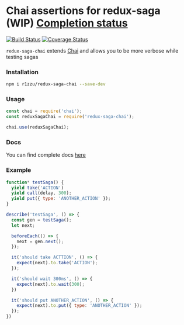 # Chai assertions for redux-saga (WIP) [Completion status](https://github.com/R1ZZU/redux-saga-chai/issues/3)
[![Build Status](https://travis-ci.org/R1ZZU/redux-saga-chai.svg?branch=master)](https://travis-ci.org/R1ZZU/redux-saga-chai)
[![Coverage Status](https://coveralls.io/repos/github/R1ZZU/redux-saga-chai/badge.svg?branch=master)](https://coveralls.io/github/R1ZZU/redux-saga-chai?branch=master)

`redux-saga-chai` extends [Chai](http://chaijs.com/) and allows you to be more verbose while testing sagas


### Installation
```sh
npm i r1zzu/redux-saga-chai --save-dev
```

### Usage
```js
const chai = require('chai');
const reduxSagaChai = require('redux-saga-chai');

chai.use(reduxSagaChai);
```

### Docs
You can find complete docs [here](https://github.com/R1ZZU/redux-saga-chai/blob/master/docs.md#toc)

### Example
```js
function* testSaga() {
  yield take('ACTION')
  yield call(delay, 300);
  yield put({ type: 'ANOTHER_ACTION' });
}

describe('testSaga', () => {
  const gen = testSaga();
  let next;

  beforeEach(() => {
    next = gen.next();
  });

  it('should take ACTTION', () => {
    expect(next).to.take('ACTION');
  });

  it('should wait 300ms', () => {
    expect(next).to.wait(300);
  })

  it('should put ANOTHER_ACTION', () => {
    expect(next).to.put({ type: 'ANOTHER_ACTION' });
  });
})
```
